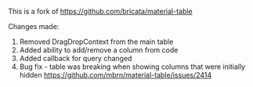 This is a fork of https://github.com/bricata/material-table

Changes made:

1. Removed DragDropContext from the main table
2. Added ability to add/remove a column from code
3. Added callback for query changed
4. Bug fix - table was breaking when showing columns that were initially hidden https://github.com/mbrn/material-table/issues/2414
